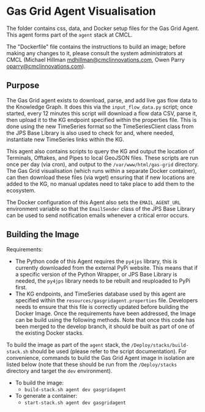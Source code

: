 # Gas Grid Agent Visualisation

The folder contains css, data, and Docker setup files for the Gas Grid Agent. This agent forms part of the `agent` stack at CMCL.

The "Dockerfile" file contains the instructions to build an image; before making any changes to it, please consult the system administrators at CMCL (Michael Hillman <mdhillman@cmclinnovations.com>, Owen Parry <oparry@cmclinnovations.com>).

## Purpose

The Gas Grid agent exists to download, parse, and add live gas flow data to the Knowledge Graph. It does this via the `input_flow_data.py` script; once started, every 12 minutes this script will download a flow data CSV, parse it, then upload it to the KG endpoint specified within the properties file. This is done using the new TimeSeries format so the TimeSeriesClient class from the JPS Base Library is also used to check for and, where needed, instantiate new TimeSeries links within the KG.

This agent also contains scripts to query the KG and output the location of Terminals, Offtakes, and Pipes to local GeoJSON files. These scripts are run once per day (via cron), and output to the `/var/www/html/gas-grid` directory. The Gas Grid visualisation (which runs within a separate Docker container), can then download these files (via wget) ensuring that if new locations are added to the KG, no manual updates need to take place to add them to the ecosystem.

The Docker configuration of this Agent also sets the `EMAIL_AGENT_URL` environment variable so that the `EmailSender` class of the JPS Base Library can be used to send notification emails whenever a critical error occurs.

## Building the Image

Requirements:
+ The Python code of this Agent requires the `py4jps` library, this is currently downloaded from the external PyPi website. This means that if a specific version of the Python Wrapper, or JPS Base Library is needed, the `py4jps` library needs to be
 rebuilt and reuploaded to PyPi first.
+ The KG endpoints, and TimeSeries database used by this agent are specified within the `resources/gasgridagent.properties` file. Developers needs to ensure that this file is correctly updated before building the Docker Image.
Once the requirements have been addressed, the Image can be build using the following methods. Note that once this code has been merged to the develop branch, it should be built as part of one of the existing Docker stacks.

To build the image as part of the `agent` stack, the `/Deploy/stacks/build-stack.sh` should be used (please refer to the script documentation). For convenience, commands to build the Gas Grid Agent image in isolation are listed below (note that these should be run from the `/Deploy/stacks` directory and target the `dev` environment).

+ To build the image:
  + `build-stack.sh agent dev gasgridagent`
+ To generate a container:
  + `start-stack.sh agent dev gasgridagent`